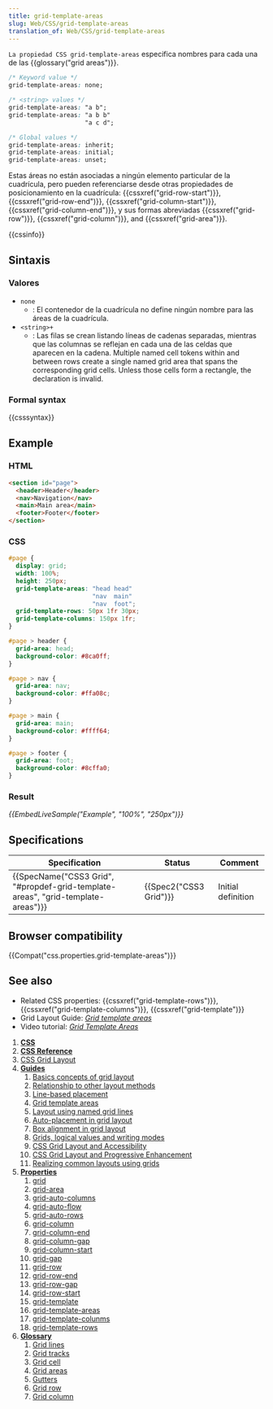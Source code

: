 ```yaml
---
title: grid-template-areas
slug: Web/CSS/grid-template-areas
translation_of: Web/CSS/grid-template-areas
---
```


`La propiedad CSS grid-template-areas` especifica nombres para cada una de las {{glossary("grid areas")}}.

```css
/* Keyword value */
grid-template-areas: none;

/* <string> values */
grid-template-areas: "a b";
grid-template-areas: "a b b"
                     "a c d";

/* Global values */
grid-template-areas: inherit;
grid-template-areas: initial;
grid-template-areas: unset;
```

Estas áreas no están asociadas a ningún elemento particular de la cuadrícula, pero pueden referenciarse desde otras propiedades de posicionamiento en la cuadrícula: {{cssxref("grid-row-start")}}, {{cssxref("grid-row-end")}}, {{cssxref("grid-column-start")}}, {{cssxref("grid-column-end")}}, y sus formas abreviadas {{cssxref("grid-row")}}, {{cssxref("grid-column")}}, and {{cssxref("grid-area")}}.

{{cssinfo}}

## Sintaxis

### Valores

- `none`
  - : El contenedor de la cuadrícula no define ningún nombre para las áreas de la cuadrícula.
- `<string>+`
  - : Las filas se crean listando líneas de cadenas separadas, mientras que las columnas se reflejan en cada una de las celdas que aparecen en la cadena. Multiple named cell tokens within and between rows create a single named grid area that spans the corresponding grid cells. Unless those cells form a rectangle, the declaration is invalid.

### Formal syntax

{{csssyntax}}

## Example

### HTML

```html
<section id="page">
  <header>Header</header>
  <nav>Navigation</nav>
  <main>Main area</main>
  <footer>Footer</footer>
</section>
```

### CSS

```css
#page {
  display: grid;
  width: 100%;
  height: 250px;
  grid-template-areas: "head head"
                       "nav  main"
                       "nav  foot";
  grid-template-rows: 50px 1fr 30px;
  grid-template-columns: 150px 1fr;
}

#page > header {
  grid-area: head;
  background-color: #8ca0ff;
}

#page > nav {
  grid-area: nav;
  background-color: #ffa08c;
}

#page > main {
  grid-area: main;
  background-color: #ffff64;
}

#page > footer {
  grid-area: foot;
  background-color: #8cffa0;
}
```

### Result

_{{EmbedLiveSample("Example", "100%", "250px")}}_

## Specifications

| Specification                                                                                                | Status                       | Comment            |
| ------------------------------------------------------------------------------------------------------------ | ---------------------------- | ------------------ |
| {{SpecName("CSS3 Grid", "#propdef-grid-template-areas", "grid-template-areas")}} | {{Spec2("CSS3 Grid")}} | Initial definition |

## Browser compatibility

{{Compat("css.properties.grid-template-areas")}}

## See also

- Related CSS properties: {{cssxref("grid-template-rows")}}, {{cssxref("grid-template-columns")}}, {{cssxref("grid-template")}}
- Grid Layout Guide: _[Grid template areas](/es/docs/Web/CSS/CSS_Grid_Layout/Grid_Template_Areas)_
- Video tutorial: _[Grid Template Areas](http://gridbyexample.com/video/grid-template-areas/)_

<section id="Quick_links">
<ol>
 <li><a href="/en-US/docs/Web/CSS"><strong>CSS</strong></a></li>
 <li><a href="/en-US/docs/Web/CSS/Reference"><strong>CSS Reference</strong></a></li>
 <li><a href="/en-US/docs/Web/CSS/CSS_Grid_Layout">CSS Grid Layout</a></li>
 <li data-default-state="open"><a href="#"><strong>Guides</strong></a>
  <ol>
   <li><a href="/en-US/docs/Web/CSS/CSS_Grid_Layout/Basic_Concepts_of_Grid_Layout">Basics concepts of grid layout</a></li>
   <li><a href="/en-US/docs/Web/CSS/CSS_Grid_Layout/Relationship_of_Grid_Layout">Relationship to other layout methods</a></li>
   <li><a href="/en-US/docs/Web/CSS/CSS_Grid_Layout/Line-based_Placement_with_CSS_Grid">Line-based placement</a></li>
   <li><a href="/en-US/docs/Web/CSS/CSS_Grid_Layout/Grid_Template_Areas">Grid template areas</a></li>
   <li><a href="/en-US/docs/Web/CSS/CSS_Grid_Layout/Layout_using_Named_Grid_Lines">Layout using named grid lines</a></li>
   <li><a href="/en-US/docs/Web/CSS/CSS_Grid_Layout/Auto-placement_in_CSS_Grid_Layout">Auto-placement in grid layout</a></li>
   <li><a href="/en-US/docs/Web/CSS/CSS_Grid_Layout/Box_Alignment_in_CSS_Grid_Layout">Box alignment in grid layout</a></li>
   <li><a href="/en-US/docs/Web/CSS/CSS_Grid_Layout/CSS_Grid,_Logical_Values_and_Writing_Modes">Grids, logical values and writing modes</a></li>
   <li><a href="/en-US/docs/Web/CSS/CSS_Grid_Layout/CSS_Grid_Layout_and_Accessibility">CSS Grid Layout and Accessibility</a></li>
   <li><a href="/en-US/docs/Web/CSS/CSS_Grid_Layout/CSS_Grid_and_Progressive_Enhancement">CSS Grid Layout and Progressive Enhancement</a></li>
   <li><a href="/en-US/docs/Web/CSS/CSS_Grid_Layout/Realizing_common_layouts_using_CSS_Grid_Layout">Realizing common layouts using grids</a></li>
  </ol>
 </li>
 <li data-default-state="open"><a href="#"><strong>Properties</strong></a>
  <ol>
   <li><a href="/en-US/docs/Web/CSS/grid">grid</a></li>
   <li><a href="/en-US/docs/Web/CSS/grid-area">grid-area</a></li>
   <li><a href="/en-US/docs/Web/CSS/grid-auto-columns">grid-auto-columns</a></li>
   <li><a href="/en-US/docs/Web/CSS/grid-auto-flow">grid-auto-flow</a></li>
   <li><a href="/en-US/docs/Web/CSS/grid-auto-rows">grid-auto-rows</a></li>
   <li><a href="/en-US/docs/Web/CSS/grid-column">grid-column</a></li>
   <li><a href="/en-US/docs/Web/CSS/grid-column-end">grid-column-end</a></li>
   <li><a href="/en-US/docs/Web/CSS/grid-column-gap">grid-column-gap</a></li>
   <li><a href="/en-US/docs/Web/CSS/grid-column-start">grid-column-start</a></li>
   <li><a href="/en-US/docs/Web/CSS/grid-gap">grid-gap</a></li>
   <li><a href="/en-US/docs/Web/CSS/grid-row">grid-row</a></li>
   <li><a href="/en-US/docs/Web/CSS/grid-row-end">grid-row-end</a></li>
   <li><a href="/en-US/docs/Web/CSS/grid-row-gap">grid-row-gap</a></li>
   <li><a href="/en-US/docs/Web/CSS/grid-row-start">grid-row-start</a></li>
   <li><a href="/en-US/docs/Web/CSS/grid-template">grid-template</a></li>
   <li><a href="/en-US/docs/Web/CSS/grid-template-areas">grid-template-areas</a></li>
   <li><a href="/en-US/docs/Web/CSS/grid-template-columns">grid-template-colunms</a></li>
   <li><a href="/en-US/docs/Web/CSS/grid-template-rows">grid-template-rows</a></li>
  </ol>
 </li>
 <li data-default-state="open"><a href="#"><strong>Glossary</strong></a>
  <ol>
   <li><a href="/en-US/docs/Glossary/Grid_lines">Grid lines</a></li>
   <li><a href="/en-US/docs/Glossary/Grid_tracks">Grid tracks</a></li>
   <li><a href="/en-US/docs/Glossary/Grid_cell">Grid cell</a></li>
   <li><a href="/en-US/docs/Glossary/Grid_areas">Grid areas</a></li>
   <li><a href="/en-US/docs/Glossary/Gutters">Gutters</a></li>
   <li><a href="/en-US/docs/Glossary/Grid_rows">Grid row</a></li>
   <li><a href="/en-US/docs/Glossary/Grid_column">Grid column</a></li>
  </ol>
 </li>
</ol>
</section>
